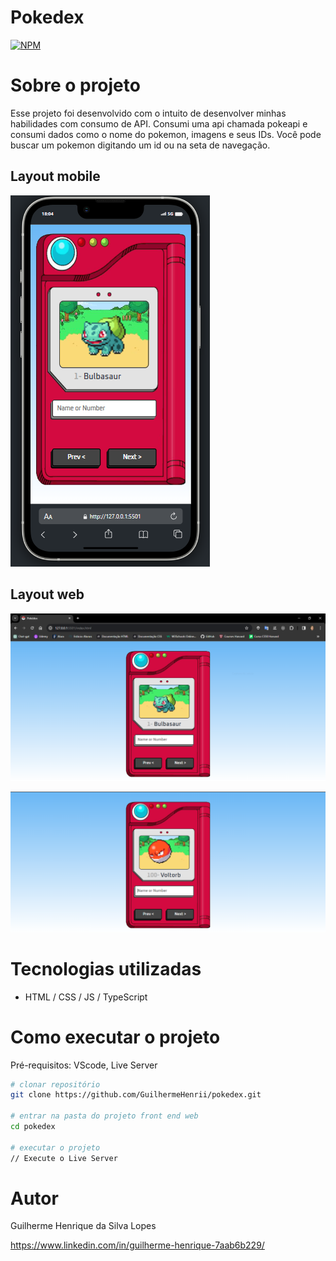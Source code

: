 # Pokedex
[![NPM](https://img.shields.io/npm/l/react)](https://github.com/GuilhermeHenrii/pokedex/blob/main/LICENSE)

# Sobre o projeto

Esse projeto foi desenvolvido com o intuito de desenvolver minhas habilidades com consumo de API. Consumi uma api chamada pokeapi e consumi dados como o nome do pokemon, imagens e seus IDs. Você pode buscar um pokemon digitando um id ou na seta de navegação.

## Layout mobile
![Mobile 1](/assets/pokedex-mobile-1.PNG)

## Layout web
![Web 1](./assets/pokedex-web-1.PNG)

![Web 2](./assets/pokedex-web-2.PNG)

# Tecnologias utilizadas
- HTML / CSS / JS / TypeScript

# Como executar o projeto

Pré-requisitos: VScode, Live Server

```bash
# clonar repositório
git clone https://github.com/GuilhermeHenrii/pokedex.git

# entrar na pasta do projeto front end web
cd pokedex

# executar o projeto
// Execute o Live Server

```

# Autor

Guilherme Henrique da Silva Lopes

https://www.linkedin.com/in/guilherme-henrique-7aab6b229/


 
